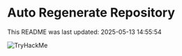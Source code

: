 # Auto Regenerate Repository

This README was last updated: 2025-05-13 14:55:54

 ![TryHackMe](https://tryhackme.com/badge/533634)